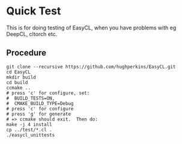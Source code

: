 # Quick Test

This is for doing testing of EasyCL, when you have problems with eg DeepCL, cltorch etc.

## Procedure

```
git clone --recursive https://github.com/hughperkins/EasyCL.git
cd EasyCL
mkdir build
cd build
ccmake ..
# press 'c' for configure, set:
#  BUILD_TESTS=ON, 
#  CMAKE_BUILD_TYPE=Debug
# press 'c' for configure
# press 'g' for generate
# => ccmake should exit.  Then do:
make -j 4 install
cp ../test/*.cl .
./easycl_unittests
```

